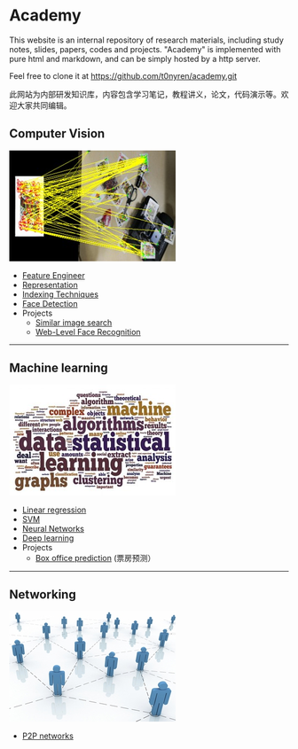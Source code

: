 Academy
=======


This website is an internal repository of research materials, including study notes, slides, papers, codes and projects.
"Academy" is implemented with pure html and markdown, and can be simply hosted by a http server.

Feel free to clone it at https://github.com/t0nyren/academy.git

此网站为内部研发知识库，内容包含学习笔记，教程讲义，论文，代码演示等。欢迎大家共同编辑。




Computer Vision
----------
![](images/cv-300x200.jpg)
  
* [Feature Engineer](cv/features.md)
* [Representation](cv/representation.md)
* [Indexing Techniques](cv/indexing.md)
* [Face Detection](cv/face.md)
* Projects
   * [Similar image search](project/sise.md)
   * [Web-Level Face Recognition](project/welfare.md)
   
----------

Machine learning
-----------------
![](images/ml-300x200.jpg)

* [Linear regression](ml/regression.md)
* [SVM](ml/svm.md)
* [Neural Networks](ml/nnet.md)
* [Deep learning](ml/deeplearning.md)
* Projects
    * [Box office prediction](project/boxoffice.md) (票房预测）

----------




Networking
----------
![](images/nw-300x200.jpg)

* [P2P networks](networking/p2p.md)
